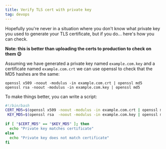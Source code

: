 ```yaml
---
title: Verify TLS cert with private key
tag: devops
---
```


Hopefully you're never in a situation where you don't know what private key you used to generate your TLS certificate, but if you do... here's how you can check.

__Note: this is better than uploading the certs to production to check on them 😉__

Assuming we have generated a private key named `example.com.key` and a certificate named `example.com.crt` we can use openssl to check that the MD5 hashes are the same:

```
openssl x509 -noout -modulus -in example.com.crt | openssl md5
openssl rsa -noout -modulus -in example.com.key | openssl md5
```

To make things better, you can write a script:

```bash
#!/bin/bash
CERT_MD5=$(openssl x509 -noout -modulus -in example.com.crt | openssl md5)
 KEY_MD5=$(openssl rsa  -noout -modulus -in example.com.key | openssl md5)
 
if [ "$CERT_MD5" == "$KEY_MD5" ]; then
  echo "Private key matches certificate"
else
  echo "Private key does not match certificate"
fi
```
